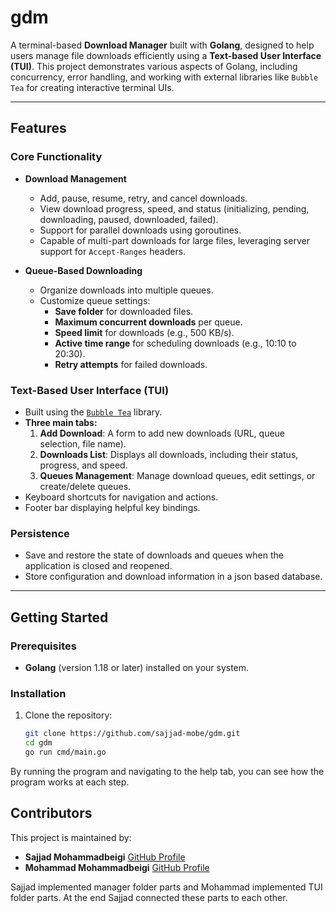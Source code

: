 # gdm

A terminal-based **Download Manager** built with **Golang**, designed to help users manage file downloads efficiently using a **Text-based User Interface (TUI)**. This project demonstrates various aspects of Golang, including concurrency, error handling, and working with external libraries like `Bubble Tea` for creating interactive terminal UIs.

---

## Features

### Core Functionality
- **Download Management**
  - Add, pause, resume, retry, and cancel downloads.
  - View download progress, speed, and status (initializing, pending, downloading, paused, downloaded, failed).
  - Support for parallel downloads using goroutines.
  - Capable of multi-part downloads for large files, leveraging server support for `Accept-Ranges` headers.

- **Queue-Based Downloading**
  - Organize downloads into multiple queues.
  - Customize queue settings:
    - **Save folder** for downloaded files.
    - **Maximum concurrent downloads** per queue.
    - **Speed limit** for downloads (e.g., 500 KB/s).
    - **Active time range** for scheduling downloads (e.g., 10:10 to 20:30).
    - **Retry attempts** for failed downloads.

### Text-Based User Interface (TUI)
- Built using the [`Bubble Tea`](https://github.com/charmbracelet/bubbletea) library.
- **Three main tabs:**
  1. **Add Download**: A form to add new downloads (URL, queue selection, file name).
  2. **Downloads List**: Displays all downloads, including their status, progress, and speed.
  3. **Queues Management**: Manage download queues, edit settings, or create/delete queues.
- Keyboard shortcuts for navigation and actions.
- Footer bar displaying helpful key bindings.

### Persistence
- Save and restore the state of downloads and queues when the application is closed and reopened.
- Store configuration and download information in a json based database.

---

## Getting Started

### Prerequisites
- **Golang** (version 1.18 or later) installed on your system.

### Installation
1. Clone the repository:
   ```bash
   git clone https://github.com/sajjad-mobe/gdm.git
   cd gdm
   go run cmd/main.go

By running the program and navigating to the help tab, you can see how the program works at each step.


## Contributors

This project is maintained by:

- **Sajjad Mohammadbeigi**  [GitHub Profile](https://github.com/sajjad-MoBe)
- **Mohammad Mohammadbeigi** [GitHub Profile](https://github.com/mbmohammad)

Sajjad implemented manager folder parts and Mohammad implemented TUI folder parts.
At the end Sajjad connected these parts to each other.


